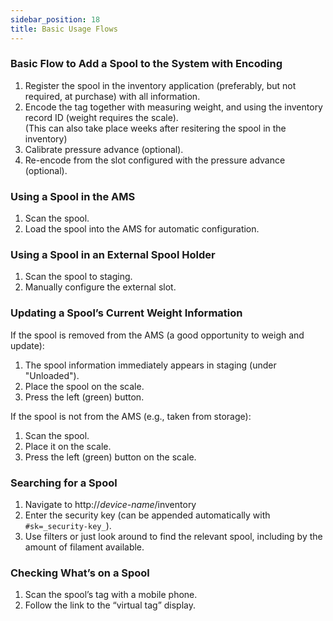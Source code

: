 ```yaml
---
sidebar_position: 18
title: Basic Usage Flows
---
```

### Basic Flow to Add a Spool to the System with Encoding
1. Register the spool in the inventory application (preferably, but not required, at purchase) with all information.  
2. Encode the tag together with measuring weight, and using the inventory record ID (weight requires the scale).  
   (This can also take place weeks after resitering the spool in the inventory)
3. Calibrate pressure advance (optional).
4. Re-encode from the slot configured with the pressure advance (optional).

### Using a Spool in the AMS
1. Scan the spool.  
2. Load the spool into the AMS for automatic configuration.  

### Using a Spool in an External Spool Holder
1. Scan the spool to staging.  
2. Manually configure the external slot.  

### Updating a Spool’s Current Weight Information
If the spool is removed from the AMS (a good opportunity to weigh and update):  
1. The spool information immediately appears in staging (under "Unloaded").  
2. Place the spool on the scale.  
3. Press the left (green) button.  

If the spool is not from the AMS (e.g., taken from storage):  
1. Scan the spool.  
2. Place it on the scale.  
3. Press the left (green) button on the scale.  

### Searching for a Spool
1. Navigate to http://_device-name_/inventory  
2. Enter the security key (can be appended automatically with `#sk=_security-key_`).  
3. Use filters or just look around to find the relevant spool, including by the amount of filament available.  

### Checking What’s on a Spool
1. Scan the spool’s tag with a mobile phone.  
2. Follow the link to the “virtual tag” display.  

